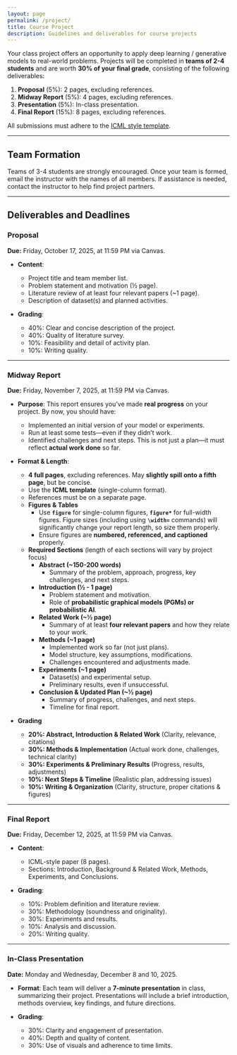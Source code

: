 ```yaml
---
layout: page
permalink: /project/
title: Course Project
description: Guidelines and deliverables for course projects
---
```


Your class project offers an opportunity to apply deep learning / generative models to real-world problems. Projects will be completed in **teams of 2-4 students** and are worth **30% of your final grade**, consisting of the following deliverables:

1. **Proposal** (5%): 2 pages, excluding references.
2. **Midway Report** (5%): 4 pages, excluding references.
3. **Presentation** (5%): In-class presentation.
4. **Final Report** (15%): 8 pages, excluding references.

All submissions must adhere to the [ICML style template](https://www.overleaf.com/latex/templates/icml2025-template/dhxrkcgkvnkt).

---

## Team Formation

Teams of 3-4 students are strongly encouraged. Once your team is formed, email the instructor with the names of all members. If assistance is needed, contact the instructor to help find project partners.

---

## Deliverables and Deadlines

### **Proposal**

**Due:** Friday, October 17, 2025, at 11:59 PM via Canvas.

- **Content**:

  - Project title and team member list.
  - Problem statement and motivation (½ page).
  - Literature review of at least four relevant papers (~1 page).
  - Description of dataset(s) and planned activities.

- **Grading**:
  - 40%: Clear and concise description of the project.
  - 40%: Quality of literature survey.
  - 10%: Feasibility and detail of activity plan.
  - 10%: Writing quality.

---

### **Midway Report**

**Due:** Friday, November 7, 2025, at 11:59 PM via Canvas.

- **Purpose**:
  This report ensures you’ve made **real progress** on your project. By now, you should have:

  - Implemented an initial version of your model or experiments.
  - Run at least some tests—even if they didn’t work.
  - Identified challenges and next steps.
    This is not just a plan—it must reflect **actual work done** so far.

- **Format & Length**:

  - **4 full pages**, excluding references. May **slightly spill onto a fifth page**, but be concise.
  - Use the **ICML template** (single-column format).
  - References must be on a separate page.
  - **Figures & Tables**
    - Use **`figure`** for single-column figures, **`figure*`** for full-width figures. Figure sizes (including using **`\width=`** commands) will significantly change your report length, so size them properly.
    - Ensure figures are **numbered, referenced, and captioned** properly.
  - **Required Sections** (length of each sections will vary by project focus)
    - **Abstract (~150-200 words)**
      - Summary of the problem, approach, progress, key challenges, and next steps.
    - **Introduction (½ - 1 page)**
      - Problem statement and motivation.
      - Role of **probabilistic graphical models (PGMs) or probabilistic AI**.
    - **Related Work (~½ page)**
      - Summary of at least **four relevant papers** and how they relate to your work.
    - **Methods (~1 page)**
      - Implemented work so far (not just plans).
      - Model structure, key assumptions, modifications.
      - Challenges encountered and adjustments made.
    - **Experiments (~1 page)**
      - Dataset(s) and experimental setup.
      - Preliminary results, even if unsuccessful.
    - **Conclusion & Updated Plan (~½ page)**
      - Summary of progress, challenges, and next steps.
      - Timeline for final report.

- **Grading**
  - **20%: Abstract, Introduction & Related Work** (Clarity, relevance, citations)
  - **30%: Methods & Implementation** (Actual work done, challenges, technical clarity)
  - **30%: Experiments & Preliminary Results** (Progress, results, adjustments)
  - **10%: Next Steps & Timeline** (Realistic plan, addressing issues)
  - **10%: Writing & Organization** (Clarity, structure, proper citations & figures)

---

### **Final Report**

**Due:** Friday, December 12, 2025, at 11:59 PM via Canvas.

- **Content**:

  - ICML-style paper (8 pages).
  - Sections: Introduction, Background & Related Work, Methods, Experiments, and Conclusions.

- **Grading**:
  - 10%: Problem definition and literature review.
  - 30%: Methodology (soundness and originality).
  - 30%: Experiments and results.
  - 10%: Analysis and discussion.
  - 20%: Writing quality.

---

### **In-Class Presentation**

**Date:** Monday and Wednesday, December 8 and 10, 2025.

- **Format**: Each team will deliver a **7-minute presentation** in class, summarizing their project. Presentations will include a brief introduction, methods overview, key findings, and future directions.

- **Grading**:
  - 30%: Clarity and engagement of presentation.
  - 40%: Depth and quality of content.
  - 30%: Use of visuals and adherence to time limits.
